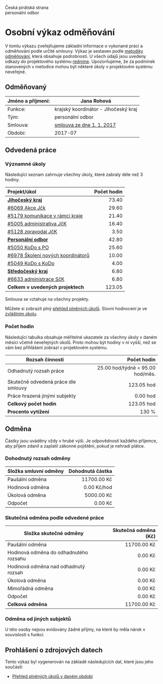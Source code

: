 Česká pirátská strana  
personální odbor

Osobní výkaz odměňování
=======================

V tomtu výkazu zveřejňujeme základní informace o vykonané práci a odměňování
podle určité smlouvy. Výkaz je sestaven podle [metodiky odměňování][metodika],
která obsahuje podrobnosti. U všech údajů jsou uvedeny odkazy do projektového
systému [redmine](https://redmine.pirati.cz). Upozorňujeme, že za podmínek
stanovených v metodice mohou být některé úkoly v projektovém systému neveřejné.

Odměňovaný
----------

Jméno a příjmení:                      | Jana Rohová
-----------------------                | --------------------
Funkce:                                | krajský koordinátor - Jihočeský kraj
Tým:                                   | personální odbor
Smlouva:                               | [smlouva ze dne 1. 1. 2017][smlouva]
Období:                                | 2017-07


Odvedená práce
--------------

### Významné úkoly

Následující seznam zahrnuje všechny úkoly, které zabraly déle než 3 hodiny.

| Projekt/úkol                               |   Počet hodin |
|:-------------------------------------------|--------------:|
| **[Jihočeský kraj][p67]**                  |         73.40 |
| [#6069 Akce Jčk][t6069]                    |         29.60 |
| [#5179 komunikace v rámci kraje][t5179]    |         21.40 |
| [#5005 administrativa JčK][t5005]          |         16.40 |
| [#5128 zpravodaj JčK][t5128]               |          3.50 |
| **[Personální odbor][p45]**                |         42.80 |
| [#5050 KoDo s PO][t5050]                   |         25.60 |
| [#6978 Školení nových koordinátorů][t6978] |         10.00 |
| [#5049 KoDo s KoDo][t5049]                 |          4.00 |
| **[Středočeský kraj][p48]**                |          6.80 |
| [#6633 administrace SčK][t6633]            |          6.80 |
| **Celkem v uvedených projektech**          |        123.05 |

Smlouva se vztahuje na všechny projekty. 

Můžete si zobrazit plný [přehled plněných úkolů][tasklist].
Slovní hodnocení je ve [zvláštním úkolu][hodnoceni].


### Počet hodin

Následující tabulka obsahuje měřitelné ukazatele za všechny úkoly v daném měsíci
včetně neveřejných úkolů. Proto mohou být hodiny v ní vyšší, než se vám bez
přihlášení zobrazí v projektovém systému.

Rozsah činnosti                        | Počet hodin
--------------                         | ----------:
Odhadnutý rozsah práce                 |  25.00 hod/týdně =  95.00 hod/měs.
Skutečně odvedená práce dle smlouvy    | 123.05 hod
Práce hrazená jinými subjekty          |   0.00 hod
**Celkový počet hodin**                | 123.05 hod
**Procento vytížení**                  |  130 %

Odměna
------

Částky jsou uváděny vždy v hrubé výši. Je odpovědností každého příjemce, aby
příjem zdanil a zaplatil zákonné pojištění, pokud je nehradí plátce.

### Dohodnutý rozsah odměny

Složka smluvní odměny                  | Dohodnutá částka
----------------                       | ------------------:
Paušální odměna                        | 11700.00 Kč
Hodinová odměna                        |     0.00 Kč/hod
Úkolová odměna                         |  5000.00 Kč
Odpočet                                |     0.00 Kč

### Skutečná odměna podle odvedené práce

Složka skutečné odměny                 | Skutečná odměna (Kč)
---------------------                  | ---------------------:
Paušální odměna                        | 11700.00 Kč
Hodinová odměna do odhadnutého rozsahu |     0.00 Kč
Hodinová odměna nad odhadnutý rozsah   |     0.00 Kč
Úkolová odměna                         |     0.00 Kč
Mimořádná odměna                       |     0.00 Kč
Odpočet                                |     0.00 Kč
**Celková odměna**                     | 11700.00 Kč


### Odměna od jiných subjektů

U této osoby nejsou evidovány žádné příjmy, na které by měla nárok v souvislosti s funkcí.


Prohlášení o zdrojových datech
------------------------------

Tento výkaz byl vygenerován na základě následujících dat, které jsou jeho součástí:

* [Přehled plněných úkolů v daném období](user_report.csv)

[hodnoceni]: https://redmine.pirati.cz/issues/5229
[metodika]: https://redmine.pirati.cz/projects/po/wiki/Odmenovani


[p67]: https://redmine.pirati.cz/time_entries?c[]=project&c[]=user&c[]=activity&c[]=issue&c[]=hours&c[]=cf_16&c[]=spent_on&f[]=spent_on&f[]=user_id&f[]=&op[spent_on]=><&op[user_id]==&utf8=%E2%9C%93&v[spent_on][]=2017-07-01&v[spent_on][]=2017-07-31&v[user_id][]=2&v[user_id][]=2&v[user_id][]=0&f[]=project_id&op[project_id]==&v[project_id][]=67

[t6069]: https://redmine.pirati.cz/issues/6069/time_entries?c[]=project&c[]=user&c[]=activity&c[]=issue&c[]=hours&c[]=cf_16&c[]=spent_on&f[]=spent_on&f[]=user_id&f[]=&op[spent_on]=><&op[user_id]==&utf8=%E2%9C%93&v[spent_on][]=2017-07-01&v[spent_on][]=2017-07-31&v[user_id][]=2&v[user_id][]=2&v[user_id][]=0

[t5179]: https://redmine.pirati.cz/issues/5179/time_entries?c[]=project&c[]=user&c[]=activity&c[]=issue&c[]=hours&c[]=cf_16&c[]=spent_on&f[]=spent_on&f[]=user_id&f[]=&op[spent_on]=><&op[user_id]==&utf8=%E2%9C%93&v[spent_on][]=2017-07-01&v[spent_on][]=2017-07-31&v[user_id][]=2&v[user_id][]=2&v[user_id][]=0

[t5005]: https://redmine.pirati.cz/issues/5005/time_entries?c[]=project&c[]=user&c[]=activity&c[]=issue&c[]=hours&c[]=cf_16&c[]=spent_on&f[]=spent_on&f[]=user_id&f[]=&op[spent_on]=><&op[user_id]==&utf8=%E2%9C%93&v[spent_on][]=2017-07-01&v[spent_on][]=2017-07-31&v[user_id][]=2&v[user_id][]=2&v[user_id][]=0

[t5128]: https://redmine.pirati.cz/issues/5128/time_entries?c[]=project&c[]=user&c[]=activity&c[]=issue&c[]=hours&c[]=cf_16&c[]=spent_on&f[]=spent_on&f[]=user_id&f[]=&op[spent_on]=><&op[user_id]==&utf8=%E2%9C%93&v[spent_on][]=2017-07-01&v[spent_on][]=2017-07-31&v[user_id][]=2&v[user_id][]=2&v[user_id][]=0

[p45]: https://redmine.pirati.cz/time_entries?c[]=project&c[]=user&c[]=activity&c[]=issue&c[]=hours&c[]=cf_16&c[]=spent_on&f[]=spent_on&f[]=user_id&f[]=&op[spent_on]=><&op[user_id]==&utf8=%E2%9C%93&v[spent_on][]=2017-07-01&v[spent_on][]=2017-07-31&v[user_id][]=2&v[user_id][]=2&v[user_id][]=0&f[]=project_id&op[project_id]==&v[project_id][]=45

[t5050]: https://redmine.pirati.cz/issues/5050/time_entries?c[]=project&c[]=user&c[]=activity&c[]=issue&c[]=hours&c[]=cf_16&c[]=spent_on&f[]=spent_on&f[]=user_id&f[]=&op[spent_on]=><&op[user_id]==&utf8=%E2%9C%93&v[spent_on][]=2017-07-01&v[spent_on][]=2017-07-31&v[user_id][]=2&v[user_id][]=2&v[user_id][]=0

[t6978]: https://redmine.pirati.cz/issues/6978/time_entries?c[]=project&c[]=user&c[]=activity&c[]=issue&c[]=hours&c[]=cf_16&c[]=spent_on&f[]=spent_on&f[]=user_id&f[]=&op[spent_on]=><&op[user_id]==&utf8=%E2%9C%93&v[spent_on][]=2017-07-01&v[spent_on][]=2017-07-31&v[user_id][]=2&v[user_id][]=2&v[user_id][]=0

[t5049]: https://redmine.pirati.cz/issues/5049/time_entries?c[]=project&c[]=user&c[]=activity&c[]=issue&c[]=hours&c[]=cf_16&c[]=spent_on&f[]=spent_on&f[]=user_id&f[]=&op[spent_on]=><&op[user_id]==&utf8=%E2%9C%93&v[spent_on][]=2017-07-01&v[spent_on][]=2017-07-31&v[user_id][]=2&v[user_id][]=2&v[user_id][]=0

[p48]: https://redmine.pirati.cz/time_entries?c[]=project&c[]=user&c[]=activity&c[]=issue&c[]=hours&c[]=cf_16&c[]=spent_on&f[]=spent_on&f[]=user_id&f[]=&op[spent_on]=><&op[user_id]==&utf8=%E2%9C%93&v[spent_on][]=2017-07-01&v[spent_on][]=2017-07-31&v[user_id][]=2&v[user_id][]=2&v[user_id][]=0&f[]=project_id&op[project_id]==&v[project_id][]=48

[t6633]: https://redmine.pirati.cz/issues/6633/time_entries?c[]=project&c[]=user&c[]=activity&c[]=issue&c[]=hours&c[]=cf_16&c[]=spent_on&f[]=spent_on&f[]=user_id&f[]=&op[spent_on]=><&op[user_id]==&utf8=%E2%9C%93&v[spent_on][]=2017-07-01&v[spent_on][]=2017-07-31&v[user_id][]=2&v[user_id][]=2&v[user_id][]=0



[tasklist]: https://redmine.pirati.cz/time_entries?c[]=project&c[]=user&c[]=activity&c[]=issue&c[]=hours&c[]=cf_16&c[]=spent_on&f[]=spent_on&f[]=user_id&f[]=&op[spent_on]=><&op[user_id]==&utf8=%E2%9C%93&v[spent_on][]=2017-07-01&v[spent_on][]=2017-07-31&v[user_id][]=220

[smlouva]: https://smlouvy.pirati.cz/smlouvy/2017/05/01/kk-rohova/
